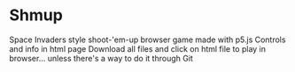 # Shmup
Space Invaders style shoot-'em-up browser game made with p5.js
Controls and info in html page
Download all files and click on html file to play in browser... unless there's a way to do it through Git
